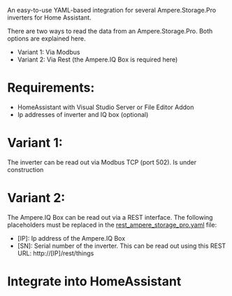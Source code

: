 An easy-to-use YAML-based integration for several Ampere.Storage.Pro inverters for Home Assistant.

There are two ways to read the data from an Ampere.Storage.Pro. Both options are explained here.
- Variant 1: Via Modbus
- Variant 2: Via Rest (the Ampere.IQ Box is required here)

# Requirements:
- HomeAssistant with Visual Studio Server or File Editor Addon
- Ip addresses of inverter and IQ box (optional)

# Variant 1:
The inverter can be read out via Modbus TCP (port 502).
Is under construction

# Variant 2:
The Ampere.IQ Box can be read out via a REST interface.
The following placeholders must be replaced in the [rest_ampere_storage_pro.yaml](rest_ampere_storage_pro.yaml) file:
- [IP]: Ip address of the Ampere.IQ Box
- [SN]: Serial number of the inverter. This can be read out using this REST URL: http://[IP]/rest/things

# Integrate into HomeAssistant
